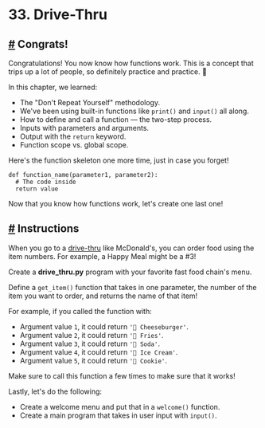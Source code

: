 # 33\. Drive-Thru

## [#](https://www.codedex.io/python/33-drive-thru#congrats) Congrats!

Congratulations! You now know how functions work. This is a concept that trips up a lot of people, so definitely practice and practice. 💪

In this chapter, we learned:

-   The "Don't Repeat Yourself" methodology.
-   We've been using built-in functions like `print()` and `input()` all along.
-   How to define and call a function — the two-step process.
-   Inputs with parameters and arguments.
-   Output with the `return` keyword.
-   Function scope vs. global scope.

Here's the function skeleton one more time, just in case you forget!

    def function_name(parameter1, parameter2):
      # The code inside
      return value
    

Now that you know how functions work, let's create one last one!

## [#](https://www.codedex.io/python/33-drive-thru#instructions) Instructions

When you go to a [drive-thru](https://en.wikipedia.org/wiki/Drive-through) like McDonald's, you can order food using the item numbers. For example, a Happy Meal might be a #3!

Create a **drive\_thru.py** program with your favorite fast food chain's menu.

Define a `get_item()` function that takes in one parameter, the number of the item you want to order, and returns the name of that item!

For example, if you called the function with:

-   Argument value `1`, it could return `'🍔 Cheeseburger'`.
-   Argument value `2`, it could return `'🍟 Fries'`.
-   Argument value `3`, it could return `'🥤 Soda'`.
-   Argument value `4`, it could return `'🍦 Ice Cream'`.
-   Argument value `5`, it could return `'🍪 Cookie'`.

Make sure to call this function a few times to make sure that it works!

Lastly, let's do the following:

-   Create a welcome menu and put that in a `welcome()` function.
-   Create a main program that takes in user input with `input()`.



